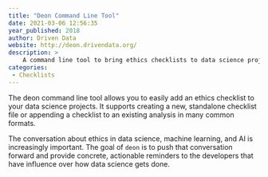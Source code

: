 ```yaml
---
title: "Deon Command Line Tool"
date: 2021-03-06 12:56:35
year_published: 2018
author: Driven Data
website: http://deon.drivendata.org/
description: >
    A command line tool to bring ethics checklists to data science projects prompting ethical decision making throughout the project lifecycle.
categories:
 - Checklists
---
```


<p>The deon command line tool allows you to easily add an ethics checklist to your data science projects. It supports creating a new, standalone checklist file or appending a checklist to an existing analysis in many common formats.</p>
<p>The conversation about ethics in data science, machine learning, and AI is increasingly important. The goal of <code>deon</code> is to push that conversation forward and provide concrete, actionable reminders to the developers that have influence over how data science gets done.</p>

